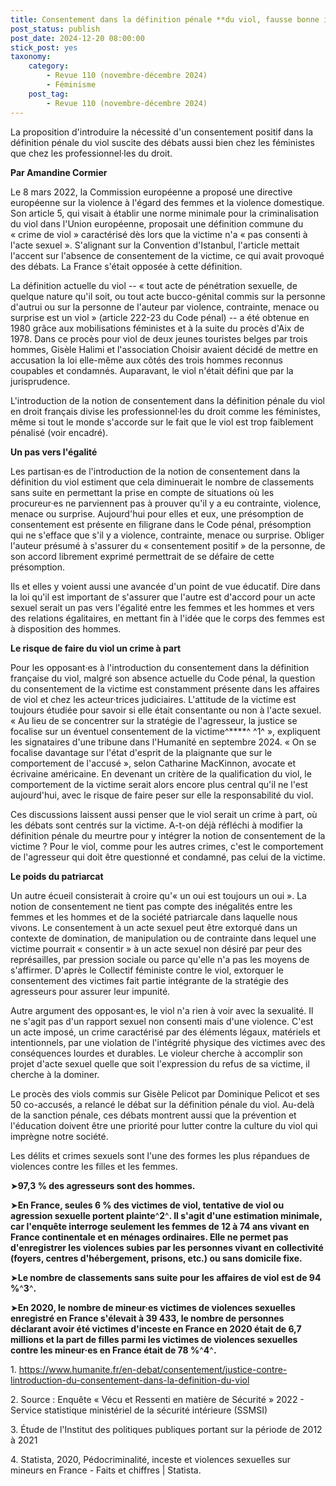 ```yaml
---
title: Consentement dans la définition pénale **du viol, fausse bonne idée ?**
post_status: publish
post_date: 2024-12-20 08:00:00
stick_post: yes
taxonomy:
    category:
        - Revue 110 (novembre-décembre 2024)
        - Féminisme
    post_tag:
        - Revue 110 (novembre-décembre 2024)
---
```



La proposition d'introduire la nécessité d'un consentement positif dans la définition pénale du viol suscite des débats aussi bien chez les féministes que chez les professionnel·les du droit.

**Par Amandine Cormier**

Le 8 mars 2022, la Commission européenne a proposé une directive européenne sur la violence à l'égard des femmes et la violence domestique. Son article 5, qui visait à établir une norme minimale pour la criminalisation du viol dans l'Union européenne, proposait une définition commune du « crime de viol » caractérisé dès lors que la victime n'a « pas consenti à l'acte sexuel ». S'alignant sur la Convention d'Istanbul, l'article mettait l'accent sur l'absence de consentement de la victime, ce qui avait provoqué des débats. La France s'était opposée à cette définition.

La définition actuelle du viol -- « tout acte de pénétration sexuelle, de quelque nature qu'il soit, ou tout acte bucco-génital commis sur la personne d'autrui ou sur la personne de l'auteur par violence, contrainte, menace ou surprise est un viol » (article 222-23 du Code pénal) -- a été obtenue en 1980 grâce aux mobilisations féministes et à la suite du procès d'Aix de 1978. Dans ce procès pour viol de deux jeunes touristes belges par trois hommes, Gisèle Halimi et l'association Choisir avaient décidé de mettre en accusation la loi elle-même aux côtés des trois hommes reconnus coupables et condamnés. Auparavant, le viol n'était défini que par la jurisprudence.

L'introduction de la notion de consentement dans la définition pénale du viol en droit français divise les professionnel·les du droit comme les féministes, même si tout le monde s'accorde sur le fait que le viol est trop faiblement pénalisé (voir encadré).

**Un pas vers l'égalité**

Les partisan·es de l'introduction de la notion de consentement dans la définition du viol estiment que cela diminuerait le nombre de classements sans suite en permettant la prise en compte de situations où les procureur·es ne parviennent pas à prouver qu'il y a eu contrainte, violence, menace ou surprise. Aujourd'hui pour elles et eux, une présomption de consentement est présente en filigrane dans le Code pénal, présomption qui ne s'efface que s'il y a violence, contrainte, menace ou surprise. Obliger l'auteur présumé à s'assurer du « consentement positif » de la personne, de son accord librement exprimé permettrait de se défaire de cette présomption.

Ils et elles y voient aussi une avancée d'un point de vue éducatif. Dire dans la loi qu'il est important de s'assurer que l'autre est d'accord pour un acte sexuel serait un pas vers l'égalité entre les femmes et les hommes et vers des relations égalitaires, en mettant fin à l'idée que le corps des femmes est à disposition des hommes.

**Le risque de faire du viol un crime à part**

Pour les opposant·es à l'introduction du consentement dans la définition française du viol, malgré son absence actuelle du Code pénal, la question du consentement de la victime est constamment présente dans les affaires de viol et chez les acteur·trices judiciaires. L'attitude de la victime est toujours étudiée pour savoir si elle était consentante ou non à l'acte sexuel. « Au lieu de se concentrer sur la stratégie de l'agresseur, la justice se focalise sur un éventuel consentement de la victime^**\**^ ^1^ », expliquent les signataires d'une tribune dans l'Humanité en septembre 2024. « On se focalise davantage sur l'état d'esprit de la plaignante que sur le comportement de l'accusé », selon Catharine MacKinnon, avocate et écrivaine américaine. En devenant un critère de la qualification du viol, le comportement de la victime serait alors encore plus central qu'il ne l'est aujourd'hui, avec le risque de faire peser sur elle la responsabilité du viol.

Ces discussions laissent aussi penser que le viol serait un crime à part, où les débats sont centrés sur la victime. A-t-on déjà réfléchi à modifier la définition pénale du meurtre pour y intégrer la notion de consentement de la victime ? Pour le viol, comme pour les autres crimes, c'est le comportement de l'agresseur qui doit être questionné et condamné, pas celui de la victime.

**Le poids du patriarcat**

Un autre écueil consisterait à croire qu'« un oui est toujours un oui ». La notion de consentement ne tient pas compte des inégalités entre les femmes et les hommes et de la société patriarcale dans laquelle nous vivons. Le consentement à un acte sexuel peut être extorqué dans un contexte de domination, de manipulation ou de contrainte dans lequel une victime pourrait « consentir » à un acte sexuel non désiré par peur des représailles, par pression sociale ou parce qu'elle n'a pas les moyens de s'affirmer. D'après le Collectif féministe contre le viol, extorquer le consentement des victimes fait partie intégrante de la stratégie des agresseurs pour assurer leur impunité.

Autre argument des opposant·es, le viol n'a rien à voir avec la sexualité. Il ne s'agit pas d'un rapport sexuel non consenti mais d'une violence. C'est un acte imposé, un crime caractérisé par des éléments légaux, matériels et intentionnels, par une violation de l'intégrité physique des victimes avec des conséquences lourdes et durables. Le violeur cherche à accomplir son projet d'acte sexuel quelle que soit l'expression du refus de sa victime, il cherche à la dominer.

Le procès des viols commis sur Gisèle Pelicot par Dominique Pelicot et ses 50 co-accusés, a relancé le débat sur la définition pénale du viol. Au-delà de la sanction pénale, ces débats montrent aussi que la prévention et l'éducation doivent être une priorité pour lutter contre la culture du viol qui imprègne notre société.

Les délits et crimes sexuels sont l'une des formes les plus répandues de violences contre les filles et les femmes.

➤**97,3 % des agresseurs sont des hommes.**

➤**En France, seules 6 % des victimes de viol, tentative de viol ou agression sexuelle portent plainte**^**2**^**. Il s'agit d'une estimation minimale, car l'enquête interroge seulement les femmes de 12 à 74 ans vivant en France continentale et en ménages ordinaires. Elle ne permet pas d'enregistrer les violences subies par les personnes vivant en collectivité (foyers, centres d'hébergement, prisons, etc.) ou sans domicile fixe.**

➤**Le nombre de classements sans suite pour les affaires de viol est de 94 %**^**3**^**.**

➤**En 2020, le nombre de mineur·es victimes de violences sexuelles enregistré en France s'élevait à 39 433, le nombre de personnes déclarant avoir été victimes d'inceste en France en 2020 était de 6,7 millions et la part de filles parmi les victimes de violences sexuelles contre les mineur·es en France était de 78 %**^**4**^**.**

1\. https://www.humanite.fr/en-debat/consentement/justice-contre-lintroduction-du-consentement-dans-la-definition-du-viol

2\. Source : Enquête « Vécu et Ressenti en matière de Sécurité » 2022 - Service statistique ministériel de la sécurité intérieure (SSMSI)

3\. Étude de l'Institut des politiques publiques portant sur la période de 2012 à 2021

4\. Statista, 2020, Pédocriminalité, inceste et violences sexuelles sur mineurs en France - Faits et chiffres \| Statista.


